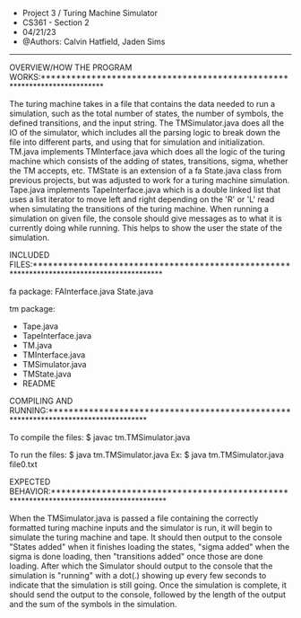 * Project 3 / Turing Machine Simulator	
* CS361 - Section 2
* 04/21/23
* @Authors: Calvin Hatfield, Jaden Sims
**************************************************


OVERVIEW/HOW THE PROGRAM WORKS:*************************************************************************

The turing machine takes in a file that contains the data needed to run a simulation, such as the total 
number of states, the number of symbols, the defined transitions, and the input string. The TMSimulator.java 
does all the IO of the simulator, which includes all the parsing logic to break down the file into different 
parts, and using that for simulation and initialization. TM.java implements TMInterface.java which does all the logic
of the turing machine which consists of the adding of states, transitions, sigma, whether the TM accepts, etc.
TMState is an extension of a fa State.java class from previous projects, but was adjusted to work for a turing 
machine simulation. Tape.java implements TapeInterface.java which is a double linked list that uses
a list iterator to move left and right depending on the 'R' or 'L' read when simulating the transitions of the 
turing machine. When running a simulation on given file, the console should give messages as to what it is 
currently doing while running. This helps to show the user the state of the simulation.

INCLUDED FILES:******************************************************************************************


fa package:
FAInterface.java
State.java

tm package:
* Tape.java
* TapeInterface.java
* TM.java
* TMInterface.java
* TMSimulator.java
* TMState.java
* README


COMPILING AND RUNNING:***********************************************************************************


 To compile the files:
 $ javac tm.TMSimulator.java
 
 To run the files:
 $ java tm.TMSimulator.java <filename>
Ex: $ java tm.TMSimulator.java file0.txt

EXPECTED BEHAVIOR:***************************************************************************************


 When the TMSimulator.java is passed a file containing the correctly formatted turing machine inputs and the
simulator is run, it will begin to simulate the turing machine and tape. It should then output to the console
"States added" when it finishes loading the states, "sigma added" when the sigma is done loading, 
then "transitions added" once those are done loading. After which the Simulator should output to the console that
the simulation is "running" with a dot(.) showing up every few seconds to indicate that the simulation is still going.
Once the simulation is complete, it should send the output to the console, followed by the length of the output and the
sum of the symbols in the simulation.
